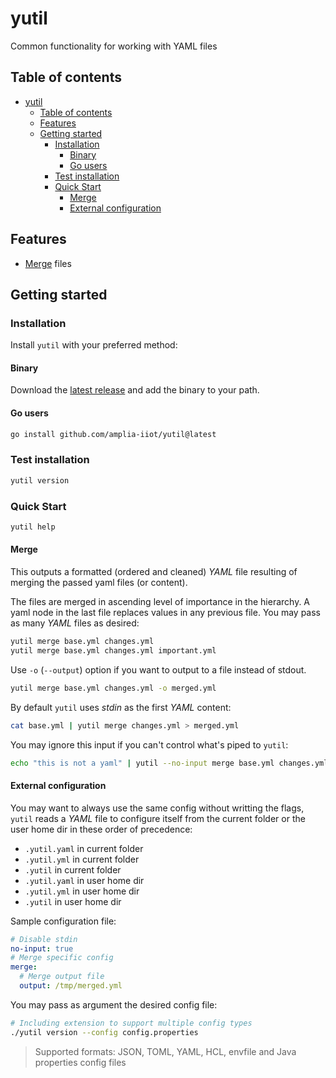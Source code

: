 # yutil

Common functionality for working with YAML files

## Table of contents

- [yutil](#yutil)
	- [Table of contents](#table-of-contents)
	- [Features](#features)
	- [Getting started](#getting-started)
		- [Installation](#installation)
			- [Binary](#binary)
			- [Go users](#go-users)
		- [Test installation](#test-installation)
		- [Quick Start](#quick-start)
			- [Merge](#merge)
			- [External configuration](#external-configuration)

## Features

- [Merge](#merge) files

## Getting started

### Installation

Install `yutil` with your preferred method:

#### Binary

Download the [latest release](https://github.com/amplia-iiot/yutil/releases/latest) and add the binary to your path.

#### Go users

```bash
go install github.com/amplia-iiot/yutil@latest
```

### Test installation

```bash
yutil version
```

### Quick Start

```bash
yutil help
```

#### Merge

This outputs a formatted (ordered and cleaned) _YAML_ file resulting of merging the passed yaml files (or content).

The files are merged in ascending level of importance in the hierarchy. A yaml node in the last file replaces values in
any previous file. You may pass as many _YAML_ files as desired:

```bash
yutil merge base.yml changes.yml
yutil merge base.yml changes.yml important.yml
```

Use `-o` (`--output`) option if you want to output to a file instead of stdout.

```bash
yutil merge base.yml changes.yml -o merged.yml
```

By default `yutil` uses _stdin_ as the first _YAML_ content:

```bash
cat base.yml | yutil merge changes.yml > merged.yml
```

You may ignore this input if you can't control what's piped to `yutil`:

```bash
echo "this is not a yaml" | yutil --no-input merge base.yml changes.yml
```

#### External configuration

You may want to always use the same config without writting the flags, `yutil` reads a _YAML_ file to configure itself from the current folder or the user home dir in these order of precedence:
- `.yutil.yaml` in current folder
- `.yutil.yml` in current folder
- `.yutil` in current folder
- `.yutil.yaml` in user home dir
- `.yutil.yml` in user home dir
- `.yutil` in user home dir

Sample configuration file:

```yaml
# Disable stdin
no-input: true
# Merge specific config
merge:
  # Merge output file
  output: /tmp/merged.yml
```

You may pass as argument the desired config file:

```bash
# Including extension to support multiple config types
./yutil version --config config.properties
```

> Supported formats: JSON, TOML, YAML, HCL, envfile and Java properties config files

